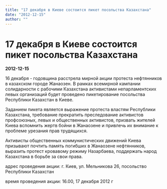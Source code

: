 ```yaml
---
title: "17 декабря в Киеве состоится пикет посольства Казахстана"
date: "2012-12-15"
author: ""
---
```


# 17 декабря в Киеве состоится пикет посольства Казахстана

**2012-12-15** 

16 декабря - годовщина расстрела мирной акции протеста нефтянников в казахском городе Жанаозен. В рамках всемирной кампании солидарности с рабочими Казахстана активистами непарламентских левых организаций будет проведено пикетирование посольства Республики Казахстан в Киеве.

Заданием пикета является выражение протеста властям Республики Казахстана, требование прекратить преследование активистов профсоюзных, левых и общественных активистов, призвать жителей Киева вспомнить жертв бойни в Жанаозене и привлечь их внимание к проблеме урезания прав трудящихся.

Активисты общественных коммунистических движений Киева призывают почтить память погибших в Жанаозене нефтянников, выразить протест кровавому режиму Назарбаева, поддержать народ Казахстана в борьбе за свои права.

адрес проведения акции: г. Киев, ул. Мельникова 26, посольство Республики Казахстан

время проведения акции: 16.00, 17 декабря 2012 г